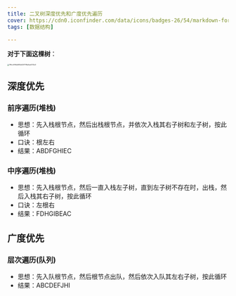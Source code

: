 ```yaml
---
title: 二叉树深度优先和广度优先遍历
cover: https://cdn0.iconfinder.com/data/icons/badges-26/54/markdown-format-mark-down-arrow-sign-badge-1024.png
tags: [数据结构]

---
```


**对于下面这棵树**：

<img src="https://afly0321.oss-cn-hangzhou.aliyuncs.com/img/79fcc6f84a848a52071f8a5ea0312e3.jpg" alt="79fcc6f84a848a52071f8a5ea0312e3" style="zoom: 25%;" />

## 深度优先

### 前序遍历(堆栈)

- 思想：先入栈根节点，然后出栈根节点，并依次入栈其右子树和左子树，按此循环
- 口诀：根左右
- 结果：ABDFGHIEC



### 中序遍历(堆栈)

- 思想：先入栈根节点，然后一直入栈左子树，直到左子树不存在时，出栈，然后入栈其右子树，按此循环
- 口诀：左根右
- 结果：FDHGIBEAC



## 广度优先

### 层次遍历(队列)

- 思想：先入队根节点，然后根节点出队，然后依次入队其左右子树，按此循环
- 结果：ABCDEFJHI